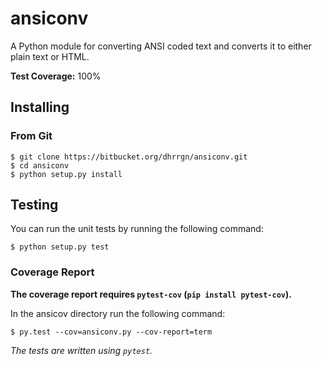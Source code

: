 # ansiconv

A Python module for converting ANSI coded text and converts it to either plain
text or HTML.

**Test Coverage:** 100%

## Installing

### From Git

    $ git clone https://bitbucket.org/dhrrgn/ansiconv.git
    $ cd ansiconv
    $ python setup.py install

## Testing

You can run the unit tests by running the following command:

    $ python setup.py test

### Coverage Report

**The coverage report requires `pytest-cov` (`pip install pytest-cov`).**

In the ansicov directory run the following command:

    $ py.test --cov=ansiconv.py --cov-report=term

*The tests are written using `pytest`.*
